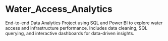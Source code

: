 # Water_Access_Analytics
End-to-end Data Analytics Project using SQL and Power BI to explore water access and infrastructure performance. Includes data cleaning, SQL querying, and interactive dashboards for data-driven insights.
